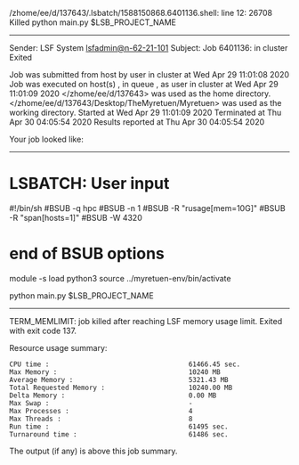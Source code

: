 /zhome/ee/d/137643/.lsbatch/1588150868.6401136.shell: line 12: 26708 Killed                  python main.py $LSB_PROJECT_NAME

------------------------------------------------------------
Sender: LSF System <lsfadmin@n-62-21-101>
Subject: Job 6401136: <NNAgent9NN-Selfplay-20-random> in cluster <dcc> Exited

Job <NNAgent9NN-Selfplay-20-random> was submitted from host <n-62-27-20> by user <s183905> in cluster <dcc> at Wed Apr 29 11:01:08 2020
Job was executed on host(s) <n-62-21-101>, in queue <hpc>, as user <s183905> in cluster <dcc> at Wed Apr 29 11:01:09 2020
</zhome/ee/d/137643> was used as the home directory.
</zhome/ee/d/137643/Desktop/TheMyretuen/Myretuen> was used as the working directory.
Started at Wed Apr 29 11:01:09 2020
Terminated at Thu Apr 30 04:05:54 2020
Results reported at Thu Apr 30 04:05:54 2020

Your job looked like:

------------------------------------------------------------
# LSBATCH: User input
#!/bin/sh
#BSUB -q hpc
#BSUB -n 1
#BSUB -R "rusage[mem=10G]"
#BSUB -R "span[hosts=1]"
#BSUB -W 4320
# end of BSUB options

module -s load python3
source ../myretuen-env/bin/activate

python main.py $LSB_PROJECT_NAME


------------------------------------------------------------

TERM_MEMLIMIT: job killed after reaching LSF memory usage limit.
Exited with exit code 137.

Resource usage summary:

    CPU time :                                   61466.45 sec.
    Max Memory :                                 10240 MB
    Average Memory :                             5321.43 MB
    Total Requested Memory :                     10240.00 MB
    Delta Memory :                               0.00 MB
    Max Swap :                                   -
    Max Processes :                              4
    Max Threads :                                8
    Run time :                                   61495 sec.
    Turnaround time :                            61486 sec.

The output (if any) is above this job summary.

